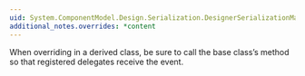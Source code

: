 ```yaml
---
uid: System.ComponentModel.Design.Serialization.DesignerSerializationManager.OnSessionDisposed(System.EventArgs)
additional_notes.overrides: *content
---
```


<p>When overriding <xref href="System.ComponentModel.Design.Serialization.DesignerSerializationManager.OnSessionDisposed(System.EventArgs)"></xref> in a derived class, be sure to call the base class’s <xref href="System.ComponentModel.Design.Serialization.DesignerSerializationManager.OnSessionDisposed(System.EventArgs)"></xref> method so that registered delegates receive the event.</p>


